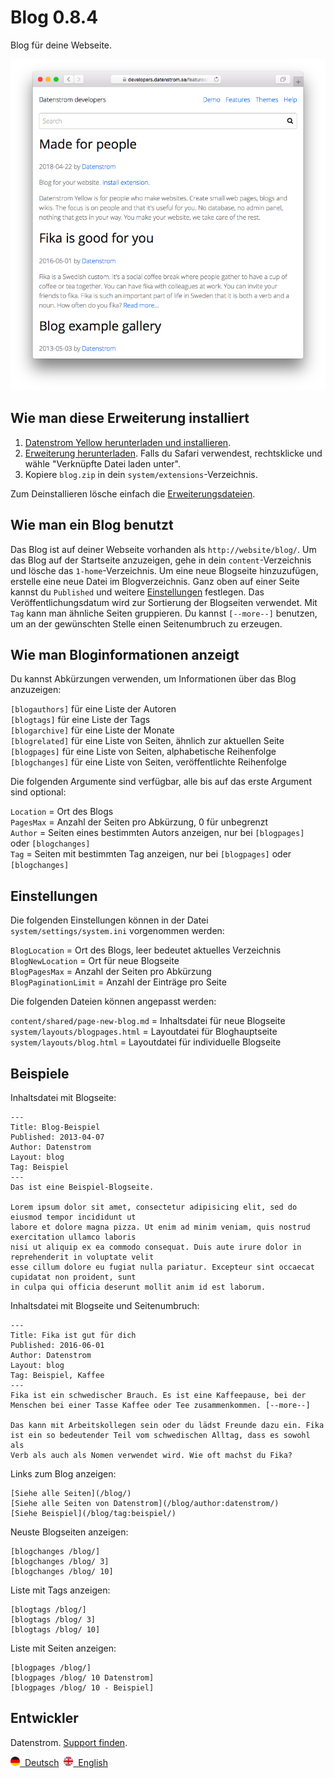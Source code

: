 Blog 0.8.4
==========
Blog für deine Webseite.

<p align="center"><img src="blog-screenshot.png?raw=true" alt="Bildschirmfoto"></p>

## Wie man diese Erweiterung installiert

1. [Datenstrom Yellow herunterladen und installieren](https://github.com/datenstrom/yellow/).
2. [Erweiterung herunterladen](https://github.com/datenstrom/yellow-extensions/raw/master/zip/blog.zip). Falls du Safari verwendest, rechtsklicke und wähle "Verknüpfte Datei laden unter".
3. Kopiere `blog.zip` in dein `system/extensions`-Verzeichnis.

Zum Deinstallieren lösche einfach die [Erweiterungsdateien](extension.ini).

## Wie man ein Blog benutzt

Das Blog ist auf deiner Webseite vorhanden als `http://website/blog/`. Um das Blog auf der Startseite anzuzeigen, gehe in dein `content`-Verzeichnis und lösche das `1-home`-Verzeichnis. Um eine neue Blogseite hinzuzufügen, erstelle eine neue Datei im Blogverzeichnis. Ganz oben auf einer Seite kannst du `Published` und weitere [Einstellungen](https://github.com/datenstrom/yellow-extensions/tree/master/features/core/README-de.md#einstellungen) festlegen. Das Veröffentlichungsdatum wird zur Sortierung der Blogseiten verwendet. Mit `Tag` kann man ähnliche Seiten gruppieren. Du kannst `[--more--]` benutzen, um an der gewünschten Stelle einen Seitenumbruch zu erzeugen.

## Wie man Bloginformationen anzeigt

Du kannst Abkürzungen verwenden, um Informationen über das Blog anzuzeigen:

`[blogauthors]` für eine Liste der Autoren  
`[blogtags]` für eine Liste der Tags  
`[blogarchive]` für eine Liste der Monate  
`[blogrelated]` für eine Liste von Seiten, ähnlich zur aktuellen Seite  
`[blogpages]` für eine Liste von Seiten, alphabetische Reihenfolge  
`[blogchanges]` für eine Liste von Seiten, veröffentlichte Reihenfolge  

Die folgenden Argumente sind verfügbar, alle bis auf das erste Argument sind optional:

`Location` = Ort des Blogs  
`PagesMax` = Anzahl der Seiten pro Abkürzung, 0 für unbegrenzt  
`Author` = Seiten eines bestimmten Autors anzeigen, nur bei `[blogpages]` oder `[blogchanges]`  
`Tag` = Seiten mit bestimmten Tag anzeigen, nur bei `[blogpages]` oder `[blogchanges]`  

## Einstellungen

Die folgenden Einstellungen können in der Datei `system/settings/system.ini` vorgenommen werden:

`BlogLocation` = Ort des Blogs, leer bedeutet aktuelles Verzeichnis  
`BlogNewLocation` = Ort für neue Blogseite  
`BlogPagesMax` = Anzahl der Seiten pro Abkürzung  
`BlogPaginationLimit` = Anzahl der Einträge pro Seite 

Die folgenden Dateien können angepasst werden:

`content/shared/page-new-blog.md` = Inhaltsdatei für neue Blogseite   
`system/layouts/blogpages.html` = Layoutdatei für Bloghauptseite  
`system/layouts/blog.html` = Layoutdatei für individuelle Blogseite 

## Beispiele

Inhaltsdatei mit Blogseite:

    ---
    Title: Blog-Beispiel
    Published: 2013-04-07
    Author: Datenstrom
    Layout: blog
    Tag: Beispiel
    ---
    Das ist eine Beispiel-Blogseite.

    Lorem ipsum dolor sit amet, consectetur adipisicing elit, sed do eiusmod tempor incididunt ut 
    labore et dolore magna pizza. Ut enim ad minim veniam, quis nostrud exercitation ullamco laboris 
    nisi ut aliquip ex ea commodo consequat. Duis aute irure dolor in reprehenderit in voluptate velit 
    esse cillum dolore eu fugiat nulla pariatur. Excepteur sint occaecat cupidatat non proident, sunt 
    in culpa qui officia deserunt mollit anim id est laborum.

Inhaltsdatei mit Blogseite und Seitenumbruch:

    ---
    Title: Fika ist gut für dich
    Published: 2016-06-01
    Author: Datenstrom
    Layout: blog
    Tag: Beispiel, Kaffee
    ---
    Fika ist ein schwedischer Brauch. Es ist eine Kaffeepause, bei der 
    Menschen bei einer Tasse Kaffee oder Tee zusammenkommen. [--more--]
    
    Das kann mit Arbeitskollegen sein oder du lädst Freunde dazu ein. Fika 
    ist ein so bedeutender Teil vom schwedischen Alltag, dass es sowohl als 
    Verb als auch als Nomen verwendet wird. Wie oft machst du Fika?

Links zum Blog anzeigen:

    [Siehe alle Seiten](/blog/)
    [Siehe alle Seiten von Datenstrom](/blog/author:datenstrom/)
    [Siehe Beispiel](/blog/tag:beispiel/)

Neuste Blogseiten anzeigen:

    [blogchanges /blog/]
    [blogchanges /blog/ 3]
    [blogchanges /blog/ 10]

Liste mit Tags anzeigen:

    [blogtags /blog/]
    [blogtags /blog/ 3]
    [blogtags /blog/ 10]

Liste mit Seiten anzeigen:

    [blogpages /blog/]
    [blogpages /blog/ 10 Datenstrom]
    [blogpages /blog/ 10 - Beispiel]

## Entwickler

Datenstrom. [Support finden](https://datenstrom.se/de/yellow/help/).

<p>
<a href="README-de.md"><img src="https://raw.githubusercontent.com/datenstrom/yellow-extensions/master/features/help/language-de.png" width="15" height="15" alt="Deutsch">&nbsp; Deutsch</a>&nbsp;
<a href="README.md"><img src="https://raw.githubusercontent.com/datenstrom/yellow-extensions/master/features/help/language-en.png" width="15" height="15" alt="English">&nbsp; English</a>&nbsp;
</p>
